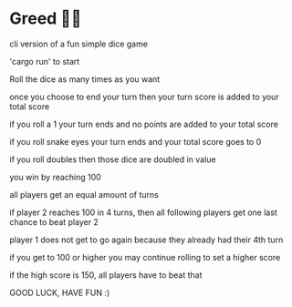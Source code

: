 # Greed 🎲🎲 

cli version of a fun simple dice game

'cargo run' to start

Roll the dice as many times as you want

once you choose to end your turn then your turn score is added to your total score

if you roll a 1 your turn ends and no points are added to your total score

if you roll snake eyes your turn ends and your total score goes to 0

if you roll doubles then those dice are doubled in value

you win by reaching 100

all players get an equal amount of turns

if player 2 reaches 100 in 4 turns, then all following players get one last chance to beat player 2

player 1 does not get to go again because they already had their 4th turn

if you get to 100 or higher you may continue rolling to set a higher score

if the high score is 150, all players have to beat that

GOOD LUCK, HAVE FUN :)

